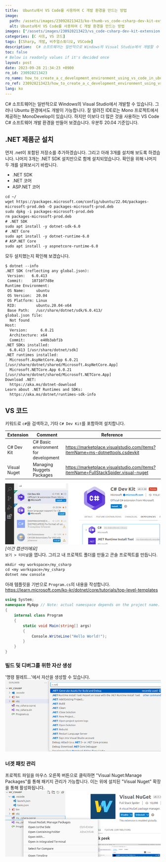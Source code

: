 ```yaml
---
title:  Ubuntu에서 VS Code를 사용하여 C 개발 환경을 만드는 방법
image:
  path: /assets/images/230928213423/ko-thumb-vs_code-csharp-dev-kit-extension.png
  alt: Ubuntu에서 VS Code를 사용하여 C 개발 환경을 만드는 방법
images: ["/assets/images/230928213423/vs_code-csharp-dev-kit-extension.png", "/assets/images/230928213423/vs_code-generate-asset-for-build-and-debug.png", "/assets/images/230928213423/vs_code-visual-nuget.png"]
categories: [C 샤프, VS 코드]
tags: [CSharp, 개발, 비주얼스튜디오, VSCode]
description:  C# 소프트웨어는 일반적으로 Windows의 Visual Studio에서 개발할 수 있습니다. 그러나 Ubuntu 환경에서도 개발이 가능합니다. 잘 알려진 IDE로는 Mono 프로젝트에서 제공하는 MonoDevelop이 있습니다. 하지만 이보다 더 많은 것을 사용하는 VS Code C# 소프트웨어 개발 환경을 만들어 보겠습니다. 우분투 20.04 기준입니다.
toc: false
# Below is readonly values if it's decided once
layout: post
date: 2023-09-28 21:34:23 +0900
ro_id: 230928213423
ro_name: how_to_create_a_c_development_environment_using_vs_code_in_ubuntu
ro_ref: 230928213423/how_to_create_a_c_development_environment_using_vs_code_in_ubuntu
lang: ko
---
```

C# 소프트웨어는 일반적으로 Windows의 Visual Studio에서 개발할 수 있습니다. 그러나 Ubuntu 환경에서도 개발이 가능합니다. 잘 알려진 IDE로는 Mono 프로젝트에서 제공하는 MonoDevelop이 있습니다. 하지만 이보다 더 많은 것을 사용하는 VS Code C# 소프트웨어 개발 환경을 만들어 보겠습니다. 우분투 20.04 기준입니다.  
## .NET 제품군 설치
먼저 .net이 포함된 저장소를 추가하겠습니다. 그리고 아래 3개를 설치해 보도록 하겠습니다. 나머지 3개는 .NET SDK 설치만으로 함께 설치되었습니다. 확인을 위해 나머지 두 개를 살펴보시기 바랍니다.  
- .NET SDK
- .NET 코어
- ASP.NET 코어

```shell
cd ~/
wget https://packages.microsoft.com/config/ubuntu/22.04/packages-microsoft-prod.deb -O packages-microsoft-prod.deb
sudo dpkg -i packages-microsoft-prod.deb
rm packages-microsoft-prod.deb
# .NET SDK
sudo apt install -y dotnet-sdk-6.0
# .NET Core
sudo apt install -y dotnet-runtime-6.0
# ASP.NET Core
sudo apt install -y aspnetcore-runtime-6.0
```
모두 설치했는지 확인해 보겠습니다.  

```shell
$ dotnet --info
.NET SDK (reflecting any global.json):
 Version:   6.0.413
 Commit:    10710f7d8e
Runtime Environment:
 OS Name:     ubuntu
 OS Version:  20.04
 OS Platform: Linux
 RID:         ubuntu.20.04-x64
 Base Path:   /usr/share/dotnet/sdk/6.0.413/
global.json file:
  Not found
Host:
  Version:      6.0.21
  Architecture: x64
  Commit:       e40b3abf1b
.NET SDKs installed:
  6.0.413 [/usr/share/dotnet/sdk]
.NET runtimes installed:
  Microsoft.AspNetCore.App 6.0.21 [/usr/share/dotnet/shared/Microsoft.AspNetCore.App]
  Microsoft.NETCore.App 6.0.21 [/usr/share/dotnet/shared/Microsoft.NETCore.App]
Download .NET:
  https://aka.ms/dotnet-download
Learn about .NET Runtimes and SDKs:
  https://aka.ms/dotnet/runtimes-sdk-info
```
## VS 코드
키워드로 `c#`을 검색하고, 기타 `C# Dev Kit`를 포함하여 설치합니다.  

| Extension    | Comment                              | Reference                                                                        |
| ------------ | ------------------------------------ | -------------------------------------------------------------------------------- |
| C# Dev Kit   | C# Basic environment for development | https://marketplace.visualstudio.com/items?itemName=ms-dotnettools.csdevkit      |
| Visual Nuget | Managing Nuggets Packages            | https://marketplace.visualstudio.com/items?itemName=FullStackSpider.visual-nuget |

![이건 캡션이에요](/assets/images/230928213423/vs_code-csharp-dev-kit-extension.png)  
*[이건 캡션이에요]*  
`보기 > 터미널`을 엽니다. 그리고 내 프로젝트 폴더를 만들고 콘솔 프로젝트를 만듭니다.  

```shell
mkdir <my workspace>/my_csharp
cd <my workspace>/my_csharp
dotnet new console
```
아래 템플릿을 기반으로 `Program.cs`의 내용을 작성합니다.  
https://learn.microsoft.com/ko-kr/dotnet/core/tutorials/top-level-templates  

```csharp
using System;  
namespace MyApp // Note: actual namespace depends on the project name.
{
	internal class Program
	{	
		static void Main(string[] args)	
		{		
			Console.WriteLine("Hello World!");		
		}
	}
}
```
### 빌드 및 디버그를 위한 자산 생성
'명령 팔레트...'에서 자산을 생성할 수 있습니다.  
![VS Code-generate-asset-for-build-and-debug](/assets/images/230928213423/vs_code-generate-asset-for-build-and-debug.png)  
### 너겟 패킷 관리
프로젝트 파일을 마우스 오른쪽 버튼으로 클릭하면 "Visual Nuget:Manage Packages"를 통해 패키지 관리가 가능합니다. 이는 위에 설치된 "Visual Nuget" 확장을 통해 활성화됩니다.  
![VS Code-visual-nuget](/assets/images/230928213423/vs_code-visual-nuget.png)  
